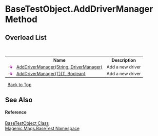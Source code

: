 # BaseTestObject.AddDriverManager Method 
 


## Overload List
&nbsp;<table><tr><th></th><th>Name</th><th>Description</th></tr><tr><td>![Public method](media/pubmethod.gif "Public method")</td><td><a href="#/MAQS_5/BaseTest_AUTOGENERATED/BaseTestObject-AddDriverManager_Method_(String,_DriverManager)">AddDriverManager(String, DriverManager)</a></td><td>
Add a new driver</td></tr><tr><td>![Public method](media/pubmethod.gif "Public method")</td><td><a href="#/MAQS_5/BaseTest_AUTOGENERATED/BaseTestObject-AddDriverManager('T')_Method_('T',_Boolean)">AddDriverManager(T)(T, Boolean)</a></td><td>
Add a new driver</td></tr></table>&nbsp;
<a href="#basetestobject.adddrivermanager-method">Back to Top</a>

## See Also


#### Reference
<a href="#/MAQS_5/BaseTest_AUTOGENERATED/BaseTestObject_Class">BaseTestObject Class</a><br /><a href="#/MAQS_5/BaseTest_AUTOGENERATED/Magenic-Maqs-BaseTest_Namespace">Magenic.Maqs.BaseTest Namespace</a><br />